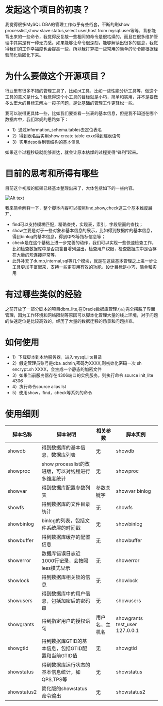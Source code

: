 # 发起这个项目的初衷？

我觉得很多MySQL DBA的管理工作似乎有些俗套，不断的刷show processlist,show slave status,select user,host from mysql.user等等，背都能背出来的一些命令，我觉得反复敲一些相同的命令是很枯燥的，而且在很多维护管理中其实是有一种无力感，如果能够让命令很深刻，能够解读出很多的信息，我觉得我们的工作幸福度也会提高一些，所以我打算把一些常用的简单的命令能根据经验简化后固化下来。

# 为什么要做这个开源项目？

行业里有很多不错的管理工具了，比如pt工具，比如一些性能分析工具等，做这个工具的意义是什么？我觉得这个小工具的目标就是小巧，简单和实用，并不是要做多么宏大的目标去解决一揽子问题，是让基础的管理工作更轻松一些。

我可以说得更具体一些，比如我们要查看一张表的基本信息，但是我不知道在哪个数据库中，我们常规的思路如下：
- 1）通过information_schema.tables去定位表名
- 2）得到表名后实用show create table xxxx得到建表语句
- 3）实用desc得到表结构的基本信息

如果这个过程秒级就能够直达，就会让原本枯燥的过程变得“锋利”起来。


# 目前的思考和所得有哪些

目前这个初版的框架已经基本整理出来了，大体包括如下的一些内容。

![Alt text](https://p3-tt.byteimg.com/origin/pgc-image/S9MHmKv13cor2j?from=pc)

我来简单解释一下，整个脚本内容可以按照find,show,check这三个基本维度展开， 
- find可以支持模糊匹配，精确查找，实现表，索引，字段层面的查找；
- show主要是对于一些对象和基本信息的展示，比如得到数据库的基本信息，得到binlog的基本信息，得到QPS等指标信息等；
- check是在这个基础上进一步完善的动作，我们可以实现一些快速检查工作，比如检查数据库中是否包含自增列溢出，检查用户权限，检查数据库中是否存在大量的短连接异常等，
- 此外补充了dump,internal,sql等几个模块，就是在这些基本管理之上进一步让工具更加丰富起来，支持一些更实用有效的功能。设计目标是小巧，简单和实用


# 有过哪些类似的经验

  之前开放了一部分脚本的项目dbm_lite,在Oracle数据库管理方向完全摆脱了界面管理，因为工作环境和网络限制等原因可以脚本化管理大量的线上环境，对于问题的快速定位是比较高效的，经历了大量的数据迁移的场景和问题排查。
  
# 如何使用
- 1）下载脚本到本地服务器，进入mysql_lite目录
- 2）假定管理员账号是dba_admin,密码为XXXX,则初始化密码一次 sh encrypt.sh XXXX，会生成一个静态的加密文件
- 3）如果当前服务器存在4306端口的实例服务，则执行命令 source init_lite 4306
- 4）执行命令source alias.lst
- 5）使用show，find，check等系列的命令

# 使用细则

| 脚本名称    | 脚本说明   | 相关参数 | 脚本实例 |  
| -------- | ------ | ---- | ------- |  
| showdb | 得到数据库的基本信息，数据库列表 | 无   | showdb    |
| showproc | show processlist的改进版，可以对线程进行多维度统计 | 无   | showproc    |
| showvar | 得到数据库配置参数列表 | 参数关键字   | showvar binlog    | 
| showfs | 得到数据库的文件目录统计 | 无   | showfs    |  
| showbinlog | binlog的列表，包括文件系统层的时间戳 | 无   | showbinlog    | 
| showbuffer | 得到数据库缓存的配置信息 | 无   | showbuffer    | 
| showerror | 数据库错误日志近1000行记录，会按照less模式显示 | 无   | showerror    | 
| showlock | 得到数据库相关锁的信息 | 无   | showlock    | 
| showusers | 得到数据库中的用户信息，包括加密后的密码串 | 无   |  showusers    | 
| showgrants | 得到指定用户的授权语句 | 用户名，主机名   |  showgrants test_user 127.0.0.1    | 
| showgtid | 得到数据库GTID的基本信息，包括GTID配置和当前GTID值 | 无   | showgtid    | 
| showstatus | 得到数据库运行状态的基本信息统计，如QPS,TPS等 | 无   | showstatus    | 
| showstatus2 | 简化版的showstatus命令输出 | 无   | showstatus2    | 


